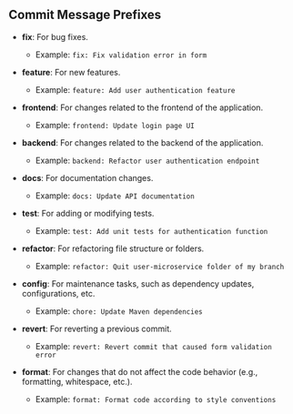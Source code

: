 ## Commit Message Prefixes

- **fix**: For bug fixes.
  - Example: `fix: Fix validation error in form`

- **feature**: For new features.
  - Example: `feature: Add user authentication feature`

- **frontend**: For changes related to the frontend of the application.
  - Example: `frontend: Update login page UI`

- **backend**: For changes related to the backend of the application.
  - Example: `backend: Refactor user authentication endpoint`

- **docs**: For documentation changes.
  - Example: `docs: Update API documentation`

- **test**: For adding or modifying tests.
  - Example: `test: Add unit tests for authentication function`

- **refactor**: For refactoring file structure or folders.
  - Example: `refactor: Quit user-microservice folder of my branch`

- **config**: For maintenance tasks, such as dependency updates, configurations, etc.
  - Example: `chore: Update Maven dependencies`

- **revert**: For reverting a previous commit.
  - Example: `revert: Revert commit that caused form validation error`

- **format**: For changes that do not affect the code behavior (e.g., formatting, whitespace, etc.).
  - Example: `format: Format code according to style conventions`

